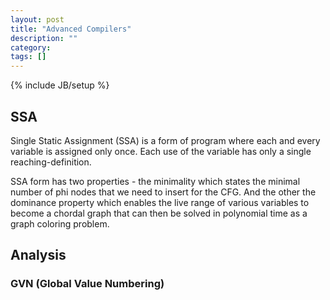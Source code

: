 ```yaml
---
layout: post
title: "Advanced Compilers"
description: ""
category:
tags: []
---
```

{% include JB/setup %}

## SSA

Single Static Assignment (SSA) is a form of program where each and
every variable is assigned only once. Each use of the variable has
only a single reaching-definition.

SSA form has two properties - the minimality which states the minimal
number of phi nodes that we need to insert for the CFG. And the other
the dominance property which enables the live range of various
variables to become a chordal graph that can then be solved in
polynomial time as a graph coloring problem.

## Analysis

### GVN (Global Value Numbering)
